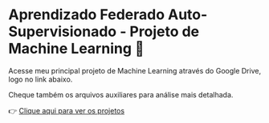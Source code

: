 # Aprendizado Federado Auto-Supervisionado - Projeto de Machine Learning 🚀  

Acesse meu principal projeto de Machine Learning através do Google Drive, logo no link abaixo. 

Cheque também os arquivos auxiliares para análise mais detalhada.  

👉 [Clique aqui para ver os projetos](https://drive.google.com/drive/folders/1m21obcadfm1x4cXGwqI4qhsuZOk_O_Yy?usp=sharing)
